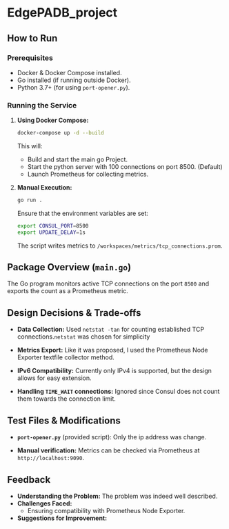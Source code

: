 # EdgePADB_project

## How to Run

### Prerequisites
- Docker & Docker Compose installed.
- Go installed (if running outside Docker).
- Python 3.7+ (for using `port-opener.py`).

### Running the Service
1. **Using Docker Compose:**
   ```sh
   docker-compose up -d --build
   ```
   This will:
   - Build and start the main go Project.
   - Start the python server with 100 connections on port 8500. (Default)
   - Launch Prometheus for collecting metrics.

2. **Manual Execution:**
   ```sh
   go run .
   ```
   Ensure that the environment variables are set:
   ```sh
   export CONSUL_PORT=8500
   export UPDATE_DELAY=1s
   ```
   The script writes metrics to `/workspaces/metrics/tcp_connections.prom`.

## Package Overview (`main.go`)
The Go program monitors active TCP connections on the port `8500` and exports the count as a Prometheus metric.

## Design Decisions & Trade-offs
- **Data Collection:** Used `netstat -tan` for counting established TCP connections.`netstat` was chosen for simplicity

- **Metrics Export:** Like it was proposed, I used the Prometheus Node Exporter textfile collector method.

- **IPv6 Compatibility:** Currently only IPv4 is supported, but the design allows for easy extension.

- **Handling `TIME_WAIT` connections:** Ignored since Consul does not count them towards the connection limit.

## Test Files & Modifications
- **`port-opener.py`** (provided script): Only the ip address was change.

- **Manual verification:** Metrics can be checked via Prometheus at `http://localhost:9090`.

## Feedback
- **Understanding the Problem:** 
    The problem was indeed well described.
- **Challenges Faced:**
  - Ensuring compatibility with Prometheus Node Exporter.
- **Suggestions for Improvement:**


